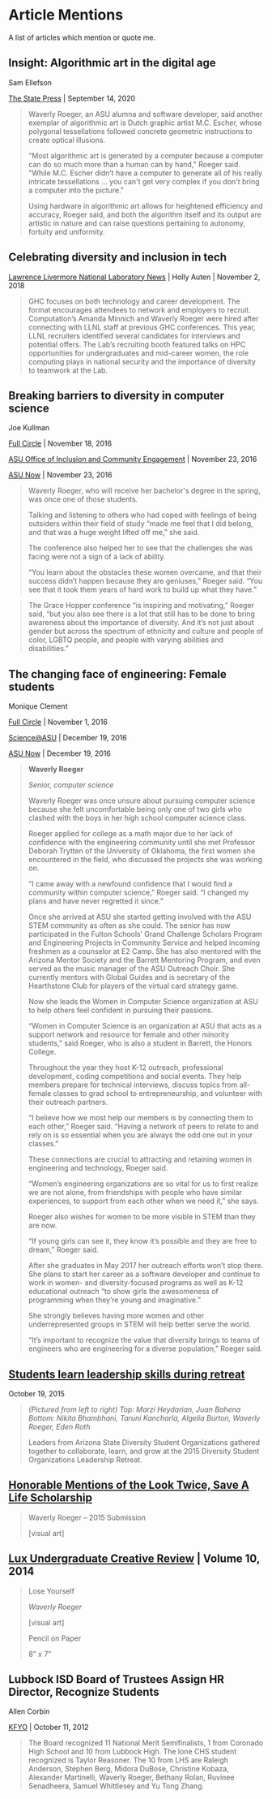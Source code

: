 # Article Mentions
A list of articles which mention or quote me.

## Insight: Algorithmic art in the digital age
Sam Ellefson

[The State Press](https://www.statepress.com/article/2020/09/specho-algorithmic-art-through-rise-of-technology) | September 14, 2020

> Waverly Roeger, an ASU alumna and software developer, said another exemplar of algorithmic art is Dutch graphic artist M.C. Escher, whose polygonal tessellations followed concrete geometric instructions to create optical illusions.
>
> "Most algorithmic art is generated by a computer because a computer can do so much more than a human can by hand," Roeger said. "While M.C. Escher didn’t have a computer to generate all of his really intricate tessellations … you can't get very complex if you don't bring a computer into the picture."
>
> Using hardware in algorithmic art allows for heightened efficiency and accuracy, Roeger said, and both the algorithm itself and its output are artistic in nature and can raise questions pertaining to autonomy, fortuity and uniformity.

## Celebrating diversity and inclusion in tech
[Lawrence Livermore National Laboratory News](https://www.llnl.gov/news/celebrating-diversity-and-inclusion-tech) | Holly Auten | November 2, 2018

> GHC focuses on both technology and career development. The format encourages attendees to network and employers to recruit. Computation’s Amanda Minnich and Waverly Roeger were hired after connecting with LLNL staff at previous GHC conferences. This year, LLNL recruiters identified several candidates for interviews and potential offers. The Lab’s recruiting booth featured talks on HPC opportunities for undergraduates and mid-career women, the role computing plays in national security and the importance of diversity to teamwork at the Lab.

## Breaking barriers to diversity in computer science
Joe Kullman

[Full Circle](https://fullcircle.asu.edu/students/breaking-barriers-diversity-computer-science/) | November 18, 2016

[ASU Office of Inclusion and Community Engagement](https://inclusion.asu.edu/content/breaking-barriers-diversity-computer-science) | November 23, 2016

[ASU Now](https://asunow.asu.edu/20161122-breaking-barriers-diversity-computer-science) | November 23, 2016

> Waverly Roeger, who will receive her bachelor's degree in the spring, was once one of those students.
>
> Talking and listening to others who had coped with feelings of being outsiders within their field of study “made me feel that I did belong, and that was a huge weight lifted off me,” she said.
>
> The conference also helped her to see that the challenges she was facing were not a sign of a lack of ability.
>
> “You learn about the obstacles these women overcame, and that their success didn’t happen because they are geniuses,” Roeger said. “You see that it took them years of hard work to build up what they have.”

> The Grace Hopper conference “is inspiring and motivating,” Roeger said, “but you also see there is a lot that still has to be done to bring awareness about the importance of diversity. And it’s not just about gender but across the spectrum of ethnicity and culture and people of color, LGBTQ people, and people with varying abilities and disabilities.”

## The changing face of engineering: Female students
Monique Clement

[Full Circle](https://fullcircle.asu.edu/series/the-changing-face-of-engineering-female-students/) | November 1, 2016

[Science@ASU](https://science.asu.edu/changing-face-engineering-female-students) | December 19, 2016

[ASU Now](https://asunow.asu.edu/20161219-changing-face-engineering-female-students) | December 19, 2016

> **Waverly Roeger**
>
> *Senior, computer science*
>
> Waverly Roeger was once unsure about pursuing computer science because she felt uncomfortable being only one of two girls who clashed with the boys in her high school computer science class.
>
> Roeger applied for college as a math major due to her lack of confidence with the engineering community until she met Professor Deborah Trytten of the University of Oklahoma, the first women she encountered in the field, who discussed the projects she was working on.
>
> “I came away with a newfound confidence that I would find a community within computer science,” Roeger said. “I changed my plans and have never regretted it since.”
>
> Once she arrived at ASU she started getting involved with the ASU STEM community as often as she could. The senior has now participated in the Fulton Schools’ Grand Challenge Scholars Program and Engineering Projects in Community Service and helped incoming freshmen as a counselor at E2 Camp. She has also mentored with the Arizona Mentor Society and the Barrett Mentoring Program, and even served as the music manager of the ASU Outreach Choir. She currently mentors with Global Guides and is secretary of the Hearthstone Club for players of the virtual card strategy game.
>
> Now she leads the Women in Computer Science organization at ASU to help others feel confident in pursuing their passions.
>
> “Women in Computer Science is an organization at ASU that acts as a support network and resource for female and other minority students,” said Roeger, who is also a student in Barrett, the Honors College.
>
> Throughout the year they host K-12 outreach, professional development, coding competitions and social events. They help members prepare for technical interviews, discuss topics from all-female classes to grad school to entrepreneurship, and volunteer with their outreach partners.
>
> “I believe how we most help our members is by connecting them to each other,” Roeger said. “Having a network of peers to relate to and rely on is so essential when you are always the odd one out in your classes.”
>
> These connections are crucial to attracting and retaining women in engineering and technology, Roeger said.
>
> “Women’s engineering organizations are so vital for us to first realize we are not alone, from friendships with people who have similar experiences, to support from each other when we need it,” she says.
>
> Roeger also wishes for women to be more visible in STEM than they are now.
>
> “If young girls can see it, they know it’s possible and they are free to dream,” Roeger said.
>
> After she graduates in May 2017 her outreach efforts won’t stop there. She plans to start her career as a software developer and continue to work in women- and diversity-focused programs as well as K-12 educational outreach “to show girls the awesomeness of programming when they’re young and imaginative.”
>
> She strongly believes having more women and other underrepresented groups in STEM will help better serve the world.
>
> “It’s important to recognize the value that diversity brings to teams of engineers who are engineering for a diverse population,” Roeger said.

## [Students learn leadership skills during retreat](https://innercircle.engineering.asu.edu/2015/10/19/students-learn-leadership-skills-during-retreat/)

October 19, 2015

> _(Pictured from left to right) Top: Marzi Heydarian, Juan Bahena  Bottom: Nikita Bhambhani, Taruni Kancharla, Algelia Burton, Waverly Roeger, Eden Roth_
> 
> Leaders from Arizona State Diversity Student Organizations gathered together to collaborate, learn, and grow at the 2015 Diversity Student Organizations Leadership Retreat.

## [Honorable Mentions of the Look Twice, Save A Life Scholarship](https://www.insuranceproviders.com/honorable-mentions-of-the-look-twice-save-a-life-scholarship/)

> Waverly Roeger – 2015 Submission
>
> [visual art]

## [Lux Undergraduate Creative Review](https://barretthonors.asu.edu/sites/default/files/lux_vol10_2014.pdf) | Volume 10, 2014

> Lose Yourself
>
> *Waverly Roeger*
>
> [visual art]
>
> Pencil on Paper
>
> 8” x 7”

## Lubbock ISD Board of Trustees Assign HR Director, Recognize Students
Allen Corbin

[KFYO](https://kfyo.com/lubbock-isd-board-of-trustees-assign-hr-director-recognize-students/) | October 11, 2012

> The Board recognized 11 National Merit Semifinalists, 1 from Coronado High School and 10 from Lubbock High. The lone CHS student recognized is Taylor Reasoner. The 10 from LHS are Raleigh Anderson, Stephen Berg, Midora DuBose, Christine Kobaza, Alexander Martinelli, Waverly Roeger, Bethany Rolan, Ruvinee Senadheera, Samuel Whittlesey and Yu Tong Zhang.
